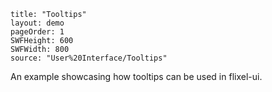 ```
title: "Tooltips"
layout: demo
pageOrder: 1
SWFHeight: 600
SWFWidth: 800
source: "User%20Interface/Tooltips"
```

An example showcasing how tooltips can be used in flixel-ui.